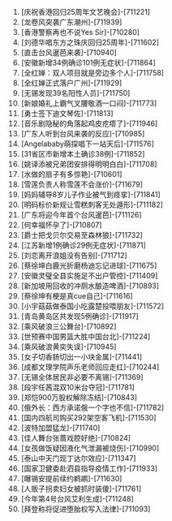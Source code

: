 
1. [庆祝香港回归25周年文艺晚会]-[711221]
1. [龙卷风突袭广东潮州]-[711939]
1. [香港警察再也不说Yes Sir]-[710280]
1. [刘德华唱东方之珠庆回归25周年]-[711602]
1. [直击台风暹芭来袭]-[710940]
1. [安徽新增34例确诊101例无症状]-[711864]
1. [全红婵：双人项目就是旁边多个人]-[711758]
1. [全红婵正式落户广州]-[711929]
1. [无锡发现39名阳性人员]-[711750]
1. [新娘婚礼上霸气叉腰敬酒一口闷]-[711773]
1. [勇士签下迪文琴佐]-[711813]
1. [音乐剧隐秘的角落起鸡皮疙瘩了]-[711946]
1. [广东人听到台风来袭的反应]-[710985]
1. [Angelababy萌探唱下一站天后]-[711576]
1. [31省区市新增本土确诊38例]-[711852]
1. [姚译添被兄弟团安排得明明白白]-[711708]
1. [水做的扇子有多惊艳]-[710601]
1. [雪莲负责人称雪莲不会涨价]-[711679]
1. [妈妈辅导8岁儿子作业被气到痉挛]-[711841]
1. [明码标价新规让雪糕刺客无处遁形]-[711182]
1. [广东将迎今年首个台风暹芭]-[711126]
1. [何幸福怀孕了]-[710807]
1. [爵士把戈贝尔交易至森林狼]-[711732]
1. [江苏新增1例确诊29例无症状]-[711871]
1. [刘恋离开浪姐没有告别]-[711712]
1. [蔡徐坤白鹿光折磨杨迪忘记进球]-[711675]
1. [安徽灵璧全县实施足不出户管控]-[711409]
1. [新加坡用回收的冲厕水酿造啤酒]-[710893]
1. [蔡徐坤有梗是真cue自己]-[711616]
1. [小宇菇菇做泰国小吃露楚投喂朋友]-[711572]
1. [青岛黄岛区共发现5例确诊]-[711917]
1. [乘风破浪三公舞台]-[710892]
1. [世预赛中国男篮大胜中国台北]-[711224]
1. [乘风破浪黄奕失误]-[710945]
1. [女子切香肠切出一小块金属]-[711441]
1. [成都文理学院声乐老师回应走红]-[710244]
1. [无锡全体居民非必要不离锡]-[711369]
1. [段宇任茜混双10米台夺冠]-[711781]
1. [郑恺900万股权解除冻结]-[710843]
1. [俄外长：西方承诺俄一个字也不信]-[711782]
1. [国内四航司购买292架空客飞机]-[711530]
1. [波特加盟猛龙]-[711740]
1. [佳人舞台张蔷戏腔好绝]-[710824]
1. [女孩做饭疑因液化气泄漏被烧伤]-[710990]
1. [泰山中天门现丁达尔效应]-[711347]
1. [国家卫健委赴泗县指导疫情工作]-[711933]
1. [曝锡安提前续约鹈鹕]-[711630]
1. [人贩子拐卖妇女被抓时装傻]-[711761]
1. [今年第4号台风艾利生成]-[711248]
1. [拜登称将促进堕胎权写入法律]-[711093]